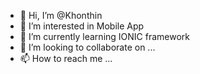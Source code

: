 - 👋 Hi, I’m @Khonthin
- 👀 I’m interested in Mobile App
- 🌱 I’m currently learning IONIC framework
- 💞️ I’m looking to collaborate on ...
- 📫 How to reach me ...

<!---
Khonthin/Khonthin is a ✨ special ✨ repository because its `README.md` (this file) appears on your GitHub profile.
You can click the Preview link to take a look at your changes.
--->
